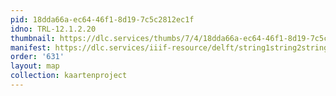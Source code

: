 ```yaml
---
pid: 18dda66a-ec64-46f1-8d19-7c5c2812ec1f
idno: TRL-12.1.2.20
thumbnail: https://dlc.services/thumbs/7/4/18dda66a-ec64-46f1-8d19-7c5c2812ec1f/full/400,339/0/default.jpg
manifest: https://dlc.services/iiif-resource/delft/string1string2string3/kaartenproject-2007/TRL-12.1.2.20
order: '631'
layout: map
collection: kaartenproject
---
```

